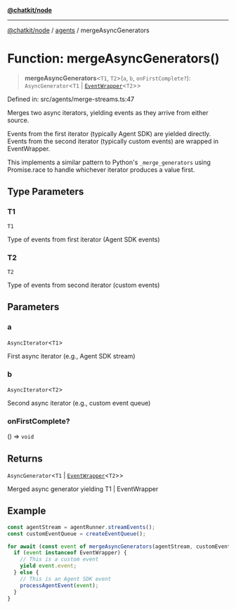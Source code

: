 [**@chatkit/node**](../../../../README.md)

***

[@chatkit/node](../../../../README.md) / [agents](../README.md) / mergeAsyncGenerators

# Function: mergeAsyncGenerators()

> **mergeAsyncGenerators**\<`T1`, `T2`\>(`a`, `b`, `onFirstComplete?`): `AsyncGenerator`\<`T1` \| [`EventWrapper`](../classes/EventWrapper.md)\<`T2`\>\>

Defined in: src/agents/merge-streams.ts:47

Merges two async iterators, yielding events as they arrive from either source.

Events from the first iterator (typically Agent SDK) are yielded directly.
Events from the second iterator (typically custom events) are wrapped in EventWrapper.

This implements a similar pattern to Python's `_merge_generators` using Promise.race
to handle whichever iterator produces a value first.

## Type Parameters

### T1

`T1`

Type of events from first iterator (Agent SDK events)

### T2

`T2`

Type of events from second iterator (custom events)

## Parameters

### a

`AsyncIterator`\<`T1`\>

First async iterator (e.g., Agent SDK stream)

### b

`AsyncIterator`\<`T2`\>

Second async iterator (e.g., custom event queue)

### onFirstComplete?

() => `void`

## Returns

`AsyncGenerator`\<`T1` \| [`EventWrapper`](../classes/EventWrapper.md)\<`T2`\>\>

Merged async generator yielding T1 | EventWrapper<T2>

## Example

```typescript
const agentStream = agentRunner.streamEvents();
const customEventQueue = createEventQueue();

for await (const event of mergeAsyncGenerators(agentStream, customEventQueue)) {
  if (event instanceof EventWrapper) {
    // This is a custom event
    yield event.event;
  } else {
    // This is an Agent SDK event
    processAgentEvent(event);
  }
}
```
